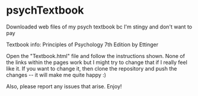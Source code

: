 # psychTextbook

Downloaded web files of my psych textbook bc I'm stingy and don't want to pay 

Textbook info: Principles of Psychology 7th Edition by Ettinger

Open the "Textbook.html" file and follow the instructions shown.
None of the links within the pages work but I might try to change that if I really feel like it. If you want to change it, then clone the repository and push the changes -- it will make me quite happy :)

Also, please report any issues that arise. Enjoy!